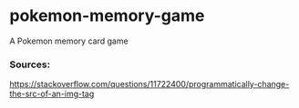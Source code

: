# pokemon-memory-game
A Pokemon memory card game 

### Sources:

https://stackoverflow.com/questions/11722400/programmatically-change-the-src-of-an-img-tag